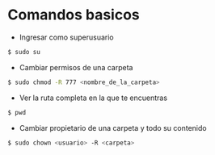 # Comandos basicos

- Ingresar como superusuario
```sh
$ sudo su
```

- Cambiar permisos de una carpeta
```sh
$ sudo chmod -R 777 <nombre_de_la_carpeta>
```

- Ver la ruta completa en la que te encuentras
```sh
$ pwd
```

- Cambiar propietario de una carpeta y todo su contenido
```sh
$ sudo chown <usuario> -R <carpeta>
```
